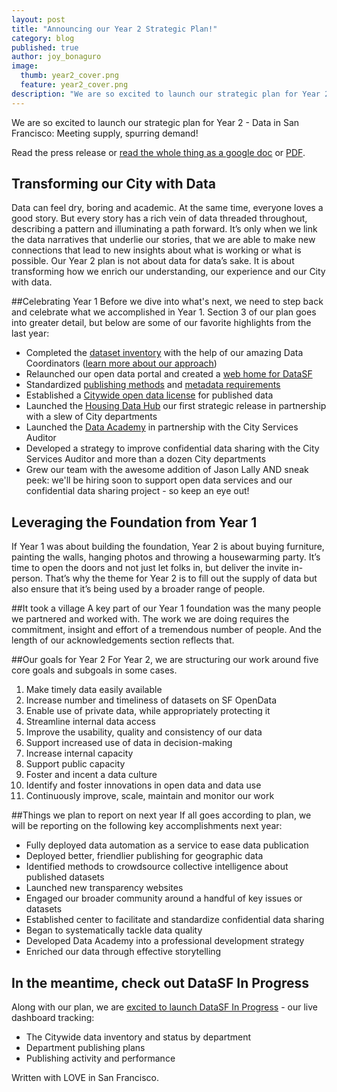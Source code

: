 ```yaml
---
layout: post
title: "Announcing our Year 2 Strategic Plan!"
category: blog
published: true
author: joy_bonaguro
image:
  thumb: year2_cover.png
  feature: year2_cover.png
description: "We are so excited to launch our strategic plan for Year 2 - Data in San Francisco: Meeting supply, spurring demand!"
---
```


We are so excited to launch our strategic plan for Year 2 - Data in San Francisco: Meeting supply, spurring demand!

Read the press release or [read the whole thing as a google doc](https://docs.google.com/document/d/1mqunsT9wXRt-mBbOmY3WcEJmsWSpMOISotZ1WHZ1_IU/edit?usp=sharing) or [PDF](https://drive.google.com/uc?export=download&id=0B-65Qm9J0m0WTExmWnVaZVBNNTA).

## Transforming our City with Data
Data can feel dry, boring and academic. At the same time, everyone loves a good story. But every story has a rich vein of data threaded throughout, describing a pattern and illuminating a path forward. It’s only when we link the data narratives that underlie our stories, that we are able to make new connections that lead to new insights about what is working or what is possible. Our Year 2 plan is not about data for data’s sake. It is about transforming how we enrich our understanding, our experience and our City with data.

##Celebrating Year 1
Before we dive into what's next, we need to step back and celebrate what we accomplished in Year 1. Section 3 of our plan goes into greater detail, but below are some of our favorite highlights from the last year:

 - Completed the [dataset inventory](https://data.sfgov.org/City-Management-and-Ethics/Dataset-Inventory/y8fp-fbf5) with the help of our amazing Data Coordinators ([learn more about our approach](http://datasf.org/blog/5-ways-to-scale-mountain-of-data/))
 - Relaunched our open data portal and created a [web home for DataSF](http://datasf.org/blog/building-lighter-and-faster/)
 - Standardized [publishing methods](http://datasf.org/publishing/) and [metadata requirements](http://datasf.org/blog/u-heart-metadata/)
 - Established a [Citywide open data license](http://datasf.org/blog/data-license-liberation-day/) for published data
 - Launched the [Housing Data Hub](http://housing.datasf.org/) our first strategic release in partnership with a slew of City departments
 - Launched the [Data Academy](http://datasf.org/academy/) in partnership with the City Services Auditor
 - Developed a strategy to improve confidential data sharing
with the City Services Auditor and more than a dozen City departments
 - Grew our team with the awesome addition of Jason Lally AND sneak peek: we'll be hiring soon to support open data services and our confidential data sharing project - so keep an eye out!


## Leveraging the Foundation from Year 1
If Year 1 was about building the foundation, Year 2 is about buying furniture, painting the walls, hanging photos and throwing a housewarming party. It’s time to open the doors and not just let folks in, but deliver the invite in-person. That’s why the theme for Year 2 is to fill out the supply of data but also ensure that it’s being used by a broader range of people.

##It took a village
A key part of our Year 1 foundation was the many people we partnered and worked with. The work we are doing requires the commitment, insight and effort of a tremendous number of people. And the length of our acknowledgements section reflects that.

##Our goals for Year 2
For Year 2, we are structuring our work around five core goals and subgoals in some cases.

 1. Make timely data easily available
   1. Increase number and timeliness of datasets on SF OpenData
   2. Enable use of private data, while appropriately protecting it
   3. Streamline internal data access
 2. Improve the usability, quality and consistency of our data
 3. Support increased use of data in decision-making
   1. Increase internal capacity
   2. Support public capacity
   3. Foster and incent a data culture
 4. Identify and foster innovations in open data and data use
 5. Continuously improve, scale, maintain and monitor our work 

##Things we plan to report on next year
If all goes according to plan, we will be reporting on the following key accomplishments next year:

 - Fully deployed data automation as a service to ease data publication
 - Deployed better, friendlier publishing for geographic data
 - Identified methods to crowdsource collective intelligence about published datasets
 - Launched new transparency websites
 - Engaged our broader community around a handful of key issues or datasets
 - Established center to facilitate and standardize confidential data sharing
 - Began to systematically tackle data quality
 - Developed Data Academy into a professional development strategy
 - Enriched our data through effective storytelling

## In the meantime, check out DataSF In Progress
Along with our plan, we are <a href="{{site.baseurl}}/progress">excited to launch DataSF In Progress</a> - our live dashboard tracking:

 - The Citywide data inventory and status by department
 - Department publishing plans
 - Publishing activity and performance

Written with LOVE in San Francisco.

